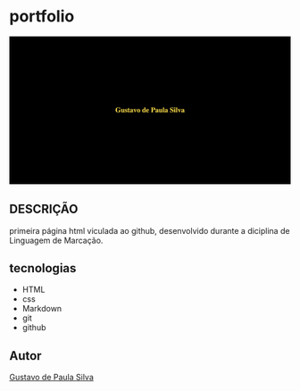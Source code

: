 # portfolio

![](./preview.png)

## DESCRIÇÃO
primeira página html viculada ao github, desenvolvido durante a diciplina de Linguagem de Marcação.

## tecnologias
* HTML
* css
* Markdown
* git 
* github

## Autor
[Gustavo de Paula Silva](https://www.linkedin.com/in/gustavo-de-paula-silva-32895b341/)